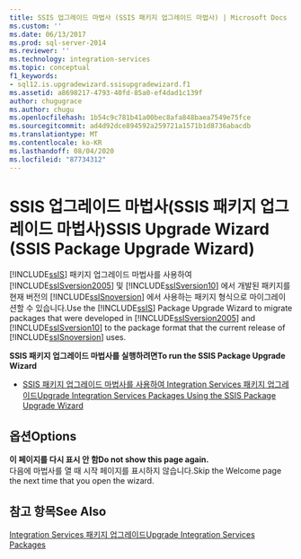 ```yaml
---
title: SSIS 업그레이드 마법사 (SSIS 패키지 업그레이드 마법사) | Microsoft Docs
ms.custom: ''
ms.date: 06/13/2017
ms.prod: sql-server-2014
ms.reviewer: ''
ms.technology: integration-services
ms.topic: conceptual
f1_keywords:
- sql12.is.upgradewizard.ssisupgradewizard.f1
ms.assetid: a8698217-4793-40fd-85a0-ef4dad1c139f
author: chugugrace
ms.author: chugu
ms.openlocfilehash: 1b54c9c781b41a00bec8afa848baea7549e75fce
ms.sourcegitcommit: ad4d92dce894592a259721a1571b1d8736abacdb
ms.translationtype: MT
ms.contentlocale: ko-KR
ms.lasthandoff: 08/04/2020
ms.locfileid: "87734312"
---
```

# <a name="ssis-upgrade-wizard-ssis-package-upgrade-wizard"></a><span data-ttu-id="70b0c-102">SSIS 업그레이드 마법사(SSIS 패키지 업그레이드 마법사)</span><span class="sxs-lookup"><span data-stu-id="70b0c-102">SSIS Upgrade Wizard (SSIS Package Upgrade Wizard)</span></span>
  <span data-ttu-id="70b0c-103">[!INCLUDE[ssIS](../includes/ssis-md.md)] 패키지 업그레이드 마법사를 사용하여 [!INCLUDE[ssISversion2005](../includes/ssisversion2005-md.md)] 및 [!INCLUDE[ssISversion10](../includes/ssisversion10-md.md)] 에서 개발된 패키지를 현재 버전의 [!INCLUDE[ssISnoversion](../includes/ssisnoversion-md.md)] 에서 사용하는 패키지 형식으로 마이그레이션할 수 있습니다.</span><span class="sxs-lookup"><span data-stu-id="70b0c-103">Use the [!INCLUDE[ssIS](../includes/ssis-md.md)] Package Upgrade Wizard to migrate packages that were developed in [!INCLUDE[ssISversion2005](../includes/ssisversion2005-md.md)] and [!INCLUDE[ssISversion10](../includes/ssisversion10-md.md)] to the package format that the current release of [!INCLUDE[ssISnoversion](../includes/ssisnoversion-md.md)] uses.</span></span>  
  
 <span data-ttu-id="70b0c-104">**SSIS 패키지 업그레이드 마법사를 실행하려면**</span><span class="sxs-lookup"><span data-stu-id="70b0c-104">**To run the SSIS Package Upgrade Wizard**</span></span>  
  
-   [<span data-ttu-id="70b0c-105">SSIS 패키지 업그레이드 마법사를 사용하여 Integration Services 패키지 업그레이드</span><span class="sxs-lookup"><span data-stu-id="70b0c-105">Upgrade Integration Services Packages Using the SSIS Package Upgrade Wizard</span></span>](install-windows/upgrade-integration-services-packages-using-the-ssis-package-upgrade-wizard.md)  
  
## <a name="options"></a><span data-ttu-id="70b0c-106">옵션</span><span class="sxs-lookup"><span data-stu-id="70b0c-106">Options</span></span>  
 <span data-ttu-id="70b0c-107">**이 페이지를 다시 표시 안 함**</span><span class="sxs-lookup"><span data-stu-id="70b0c-107">**Do not show this page again.**</span></span>  
 <span data-ttu-id="70b0c-108">다음에 마법사를 열 때 시작 페이지를 표시하지 않습니다.</span><span class="sxs-lookup"><span data-stu-id="70b0c-108">Skip the Welcome page the next time that you open the wizard.</span></span>  
  
## <a name="see-also"></a><span data-ttu-id="70b0c-109">참고 항목</span><span class="sxs-lookup"><span data-stu-id="70b0c-109">See Also</span></span>  
 [<span data-ttu-id="70b0c-110">Integration Services 패키지 업그레이드</span><span class="sxs-lookup"><span data-stu-id="70b0c-110">Upgrade Integration Services Packages</span></span>](install-windows/upgrade-integration-services-packages.md)  
  
  
